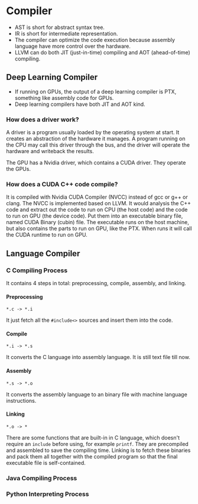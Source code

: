 # Compiler

* AST is short for abstract syntax tree.
* IR is short for intermediate representation.
* The compiler can optimize the code execution because assembly language have more control over the hardware.
* LLVM can do both JIT (just-in-time) compiling and AOT (ahead-of-time) compiling.

## Deep Learning Compiler

* If running on GPUs, the output of a deep learning compiler is PTX, something like assembly code for GPUs.
* Deep learning compilers have both JIT and AOT kind.

### How does a driver work?
A driver is a program usually loaded by the operating system at start.  It
creates an abstraction of the hardware it manages.  A program running on the
CPU may call this driver through the bus, and the driver will operate the
hardware and writeback the results.

The GPU has a Nvidia driver, which contains a CUDA driver.
They operate the GPUs.

### How does a CUDA C++ code compile?

It is compiled with Nvidia CUDA Compiler (NVCC) instead of gcc or g++ or clang.
The NVCC is implemented based on LLVM.
It would analysis the C++ code and extract out the code to run on CPU (the host code) and the code to run on GPU (the device code).
Put them into an executable binary file, named CUDA Binary (cubin) file.
The executable runs on the host machine, but also contains the parts to run on GPU, like the PTX.
When runs it will call the CUDA runtime to run on GPU.


## Language Compiler

### C Compiling Process

It contains 4 steps in total: preprocessing, compile, assembly, and linking.

#### Preprocessing
`*.c -> *.i`

It just fetch all the `#include<>` sources and insert them into the code.

#### Compile
`*.i -> *.s`

It converts the C language into assembly language. It is still text file till now.

#### Assembly
`*.s -> *.o`

It converts the assembly language to an binary file with machine language instructions.

#### Linking
`*.o -> *`

There are some functions that are built-in in C language, which doesn't require an `include` before using,
for example `printf`.
They are precompiled and assembled to save the compiling time.
Linking is to fetch these binaries and pack them all together with the compiled program
so that the final executable file is self-contained.

### Java Compiling Process
### Python Interpreting Process

